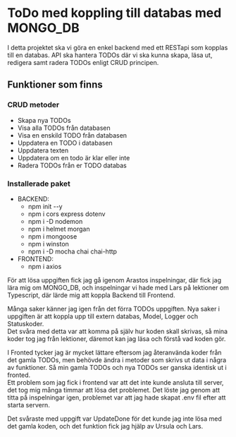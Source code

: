 # ToDo med koppling till databas med MONGO_DB
I detta projektet ska vi göra en enkel backend med ett RESTapi som kopplas till en databas.
API ska hantera TODOs där vi ska kunna skapa, läsa ut, redigera samt radera TODOs enligt CRUD principen.


## Funktioner som finns
### CRUD metoder
* Skapa nya TODOs
* Visa alla TODOs från databasen
* Visa en enskild TODO från databasen
* Uppdatera en TODO i databasen
* Uppdatera texten
* Uppdatera om en todo är klar eller inte
* Radera TODOs från er TODO databas

### Installerade paket
* BACKEND:
  * npm init --y
  * npm i cors express dotenv
  * npm i -D nodemon
  * npm i helmet morgan
  * npm i mongoose
  * npm i winston
  * npm i -D mocha chai chai-http
* FRONTEND:
  * npm i axios
  
För att lösa uppgiften fick jag gå igenom Arastos inspelningar, där fick jag lära mig om MONGO_DB,
och inspelningar vi hade med Lars på lektioner om Typescript, där lärde mig att koppla Backend till Frontend.  

Många saker känner jag igen från det förra TODOs uppgiften. Nya saker i uppgiften är att koppla upp till extern databas, Model, Logger och Statuskoder.   
Det svåra med detta var att komma på själv hur koden skall skrivas, så mina koder tog jag från lektioner, däremot kan jag läsa och förstå vad koden gör.  

I Fronted tycker jag är mycket lättare eftersom jag återanvända koder från det gamla TODOs, men behövde ändra i metoder som skrivs ut data i några av funktioner. 
Så min gamla TODOs och nya TODOs ser ganska identisk ut i fronted.  
Ett problem som jag fick i frontend var att det inte kunde ansluta till server, det tog mig många timmar att lösa det problemet. Det löste jag genom att titta på inspelningar igen, problemet var att jag hade skapat .env fil efter att starta servern. 

Det svåraste med uppgift var UpdateDone för det kunde jag inte lösa med det gamla koden, och det funktion fick jag hjälp av Ursula och Lars.
